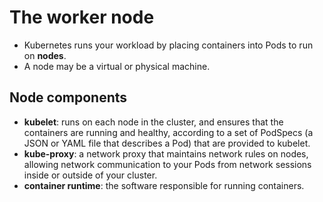 # The worker node

- Kubernetes runs your workload by placing containers into Pods to run on **nodes**.
- A node may be a virtual or physical machine.

## Node components

- **kubelet**: runs on each node in the cluster, and ensures that the containers are running and healthy, according to a set of PodSpecs (a JSON or YAML file that describes a Pod) that are provided to kubelet.
- **kube-proxy**: a network proxy that maintains network rules on nodes, allowing network communication to your Pods from network sessions inside or outside of your cluster.
- **container runtime**: the software responsible for running containers.
